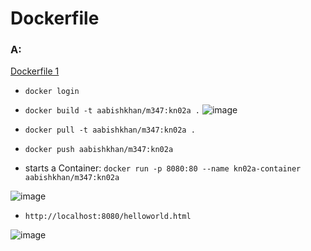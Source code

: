# Dockerfile

### A:

[Dockerfile 1](https://github.com/aabishtkhh/M347-Dienst_mit_Container_anwenden/KN02/dockerfile)

- `docker login`

- `docker build -t aabishkhan/m347:kn02a .`
  ![image](https://github.com/aabishtkhh/M347-Dienst_mit_Container_anwenden/KN02/KN02-Build.png)<br/>

- `docker pull -t aabishkhan/m347:kn02a .`

- `docker push aabishkhan/m347:kn02a`

- starts a Container:
  `docker run -p 8080:80 --name kn02a-container aabishkhan/m347:kn02a`

![image](https://github.com/aabishtkhh/M347-Dienst_mit_Container_anwenden/KN02/KN02A-Image.png)<br/>

- `http://localhost:8080/helloworld.html`

![image](https://github.com/aabishtkhh/M347-Dienst_mit_Container_anwenden/KN02/KN02A-Website.png)<br/>
